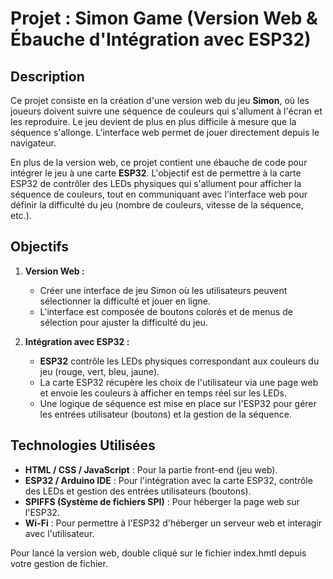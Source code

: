 # Projet : Simon Game (Version Web & Ébauche d'Intégration avec ESP32)

## Description
Ce projet consiste en la création d'une version web du jeu **Simon**, où les joueurs doivent suivre une séquence de couleurs qui s'allument à l'écran et les reproduire. Le jeu devient de plus en plus difficile à mesure que la séquence s'allonge. L'interface web permet de jouer directement depuis le navigateur.

En plus de la version web, ce projet contient une ébauche de code pour intégrer le jeu à une carte **ESP32**. L'objectif est de permettre à la carte ESP32 de contrôler des LEDs physiques qui s'allument pour afficher la séquence de couleurs, tout en communiquant avec l'interface web pour définir la difficulté du jeu (nombre de couleurs, vitesse de la séquence, etc.).

## Objectifs

1. **Version Web :** 
   - Créer une interface de jeu Simon où les utilisateurs peuvent sélectionner la difficulté et jouer en ligne.
   - L'interface est composée de boutons colorés et de menus de sélection pour ajuster la difficulté du jeu.

2. **Intégration avec ESP32 :**
   - **ESP32** contrôle les LEDs physiques correspondant aux couleurs du jeu (rouge, vert, bleu, jaune).
   - La carte ESP32 récupère les choix de l'utilisateur via une page web et envoie les couleurs à afficher en temps réel sur les LEDs.
   - Une logique de séquence est mise en place sur l'ESP32 pour gérer les entrées utilisateur (boutons) et la gestion de la séquence.

## Technologies Utilisées

- **HTML / CSS / JavaScript** : Pour la partie front-end (jeu web).
- **ESP32 / Arduino IDE** : Pour l'intégration avec la carte ESP32, contrôle des LEDs et gestion des entrées utilisateurs (boutons).
- **SPIFFS (Système de fichiers SPI)** : Pour héberger la page web sur l'ESP32.
- **Wi-Fi** : Pour permettre à l'ESP32 d'héberger un serveur web et interagir avec l'utilisateur.


Pour lancé la version web, double cliqué sur le fichier index.hmtl depuis votre gestion de fichier. 
